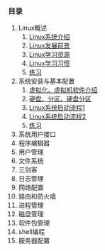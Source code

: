 ### 目录 ###
1. Linux概述
	1. [Linux系统介绍](chapter_01/day01.md)
	2. [Linux发展前景](chapter_01/day02.md)
	3. [Linux学习资源](chapter_01/day02.md)
	4. [Linux学习习惯](chapter_01/day02.md)
	5. [练习](chapter_01/day03.md)
2. 系统安装与基本配置
	1. [虚拟化、虚拟机软件介绍](chapter_02/day01.md)
	2. [硬盘、分区、硬盘分区](chapter_02/day02.md)
	3. [Linux系统启动流程1](chapter_02/day03.md)
	4. [Linux系统启动流程2](chapter_02/day04.md)
	5. [练习](chapter_02/day05.md)
3. 系统用户接口
4. 程序编辑器
5. 用户管理
6. 文件系统
7. 三剑客
8. 日志管理
9. 网络配置
10. 路由和防火墙
11. 进程管理
12. 磁盘管理
13. 软件包管理
14. shell编程
15. 服务器配置
